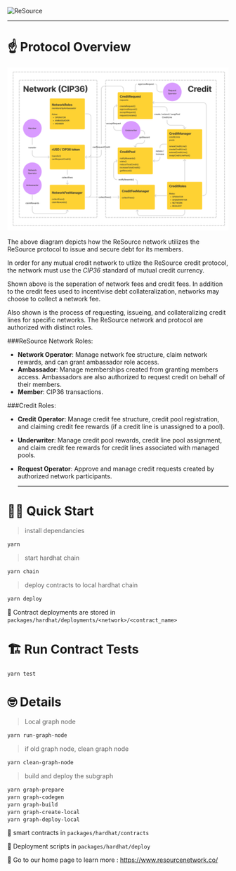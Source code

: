 ![ReSource](https://uploads-ssl.webflow.com/6016a148b166393bb61de601/60942413b02410890b73c2b6_resource-logotype.svg)

---

# ☝️ Protocol Overview

![ReSource](./diagram.jpg)

The above diagram depicts how the ReSource network utilizes the ReSource protocol to issue and secure debt for its members.

In order for any mutual credit network to utlize the ReSource credit protocol, the network must use the _CIP36_ standard of mutual credit currency.

Shown above is the seperation of network fees and credit fees. In addition to the credit fees used to incentivise debt collateralization, networks may choose to collect a network fee.

Also shown is the process of requesting, issueing, and collateralizing credit lines for specific networks. The ReSource network and protocol are authorized with distinct roles.

###ReSource Network Roles:

- **Network Operator**: Manage network fee structure, claim network rewards, and can grant ambassador role access.
- **Ambassador**: Manage memberships created from granting members access. Ambassadors are also authorized to request credit on behalf of their members.
- **Member**: CIP36 transactions.

###Credit Roles:

- **Credit Operator**: Manage credit fee structure, credit pool registration, and claiming credit fee rewards (if a credit line is unassigned to a pool).
- **Underwriter**: Manage credit pool rewards, credit line pool assignment, and claim credit fee rewards for credit lines associated with managed pools.
- **Request Operator**: Approve and manage credit requests created by authorized network participants.

  ***

# 🏄‍♂️ Quick Start

> install dependancies

```bash
yarn
```

> start hardhat chain

```bash
yarn chain
```

> deploy contracts to local hardhat chain

```bash
yarn deploy
```

🔏 Contract deployments are stored in `packages/hardhat/deployments/<network>/<contract_name>`

# 🏗 Run Contract Tests

```bash
yarn test
```

# 🤓 Details

> Local graph node

```bash
yarn run-graph-node
```

> if old graph node, clean graph node

```bash
yarn clean-graph-node
```

> build and deploy the subgraph

```bash
yarn graph-prepare
yarn graph-codegen
yarn graph-build
yarn graph-create-local
yarn graph-deploy-local
```

🔏 smart contracts in `packages/hardhat/contracts`

💼 Deployment scripts in `packages/hardhat/deploy`

📕 Go to our home page to learn more : https://www.resourcenetwork.co/
